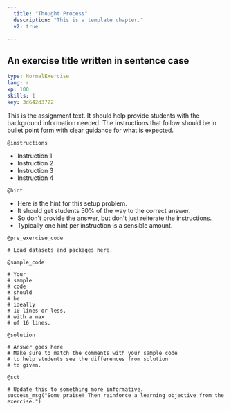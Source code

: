 ```yaml
---
  title: "Thought Process"
  description: "This is a template chapter."
  v2: true

---
```

## An exercise title written in sentence case

```yaml
type: NormalExercise 
lang: r
xp: 100 
skills: 1
key: 3d642d3722   
```

This is the assignment text. It should help provide students with the background information needed.
The instructions that follow should be in bullet point form with clear guidance for what is expected.

`@instructions`
- Instruction 1
- Instruction 2
- Instruction 3
- Instruction 4

`@hint`
- Here is the hint for this setup problem. 
- It should get students 50% of the way to the correct answer.
- So don't provide the answer, but don't just reiterate the instructions.
- Typically one hint per instruction is a sensible amount.

`@pre_exercise_code`

```{r}
# Load datasets and packages here.
```
`@sample_code`

```{r}
# Your
# sample
# code
# should
# be
# ideally
# 10 lines or less,
# with a max
# of 16 lines.
```
`@solution`

```{r}
# Answer goes here
# Make sure to match the comments with your sample code
# to help students see the differences from solution
# to given.
```
`@sct`

```{r}
# Update this to something more informative.
success_msg("Some praise! Then reinforce a learning objective from the exercise.")
```





